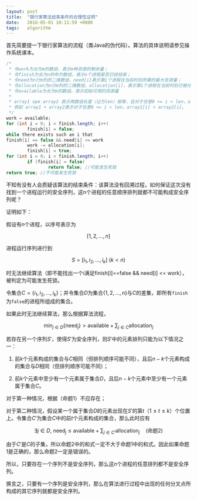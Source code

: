 ```yaml
---
layout: post
title:  "银行家算法结束条件的合理性证明"
date:   2016-05-01 10:11:59 +0800
tags:   algorithm
---
```


首先简要提一下银行家算法的流程（类Java的伪代码）。算法的具体说明请参见操作系统课本。

```java
/*
 * 令work为长为m的数组，表示m种资源的剩余量；
 * 令finish为长为n的布尔数组，表示n个进程是否已经结束；
 * 令need为n行m列的二维数组，need[i]表示第i个进程在当前时刻所需的最大资源量；
 * 令allocation为n行m列的二维数组，allocation[i]，表示第i个进程在当前时刻已被分配的资源量。
 * 令available为长为m的数组，表示初始可用的资源量
 *
 * array1 ope array2 表示两数组长度（记为len）相等，且对于任意0 <= i < len，array1[i] ope array2[i]。
 * 例如 array1 < array2表示对于任意0 <= i < len，array1[i] < array2[i]。
 */
work = available;
for (int i = 0; i < finish.length; i++)
        finish[i] = false;
while there exists such an i that
finish[i] == false && need[i] <= work
        work -= allocation[i];
        finish[i] = true;
for (int i = 0; i < finish.length; i++)
        if (finish[i] = false)
                return false; //可能发生死锁
return true; //不可能发生死锁
```

不知有没有人会质疑该算法的结束条件：该算法没有回溯过程，如何保证这次没有找到一个进程运行的安全序列，这n个进程的任意顺序排列就都不可能构成安全序列呢？

证明如下：

假设有$n$个进程，以序号表示为

$$
[1, 2, \dots, n]
$$

进程运行序列进行到

$$
S = [i_1, i_2, \dots, i_k]\ (k < n)
$$

时无法继续算法（即不能找出一个i满足finish[i]==false && need[i] <= work），被判定为可能发生死锁。

令集合$C = \{i_1, i_2, \dots, i_k\}$；并令集合$D$为集合$\{1, 2, \dots, n\}$与$C$的差集，即所有`finish`为`false`的进程所组成的集合。

如果此时无法继续算法，那么根据算法流程，

$$
\min_{j\in D}\big\{\text{need}_j\big\} > \text{available} + \sum_{j \in C}\text{allocation}_j
$$

若存在另一个序列$S'$，使得$S'$为安全序列，则$S'$中的元素排列只能为以下情况之一：

1. 前$k$个元素构成的集合与$C$相同（但排列顺序可能不同），且后$n-k$个元素构成的集合与$D$相同（但排列顺序可能不同）；

2. 前$k$个元素中至少有一个元素属于集合$D$，且后$n-k$个元素中至少有一个元素属于集合$C$。

对于第一种情况，根据（命题1）不应存在；

对于第二种情况，假设某一个属于集合$D$的元素出现在$S'$的第$t$（$1\le t\le k$）个位置上。令集合$C'$为集合$C$中的前$t$个元素构成的集合，那么此时应有

$$
\exists j \in D,\ \text{need}_j \le \text{available} + \sum_{j \in C'}\text{allocation}_j\quad\text{(命题2)}
$$

由于$C'$是$C$的子集，所以命题2中的和式一定不大于命题1中的和式。因此如果命题1是正确的，那么命题2一定是错误的。

所以，只要存在一个序列不是安全序列，那么这$n$个进程的任意排列都不是安全序列。

换言之，只要有一个序列是安全序列，那么在算法进行过程中出现的任何分叉点所构成的其它序列就都是安全序列。

